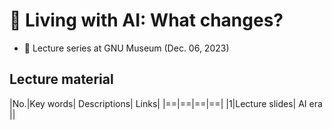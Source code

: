 # 👀 Living with AI: What changes?


+ 🎄 Lecture series at GNU Museum  (Dec. 06, 2023)

## Lecture material

|No.|Key words| Descriptions| Links|
|==|==|==|==|
|1|Lecture slides| AI era ||

